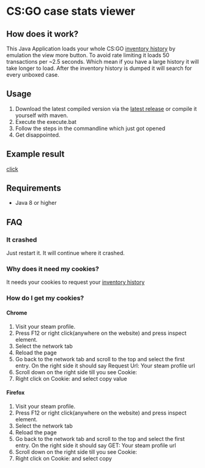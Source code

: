 # CS:GO case stats viewer

## How does it work?

This Java Application loads your whole CS:GO <a href=https://steamcommunity.com/my/inventoryhistory>inventory history</a> by emulation the view more button.
To avoid rate limiting it loads 50 transactions per ~2.5 seconds. Which mean if you have a large history it will take longer to load.
After the inventory history is dumped it will search for every unboxed case.

## Usage

1. Download the latest compiled version via the <a href=https://github.com/cantryDev/CSGOCaseStatsViewer/files/5939123/CSGOCaseStatsViewer-Release1.0.0.zip>latest release</a> or compile it yourself with maven.
2. Execute the execute.bat 
3. Follow the steps in the commandline which just got opened
4. Get disappointed.

## Example result

<a href=https://github.com/cantryDev/CSGOCaseStatsViewer/blob/master/result_07_02_2021_14_54.txt>click</a>

## Requirements
- Java 8 or higher

## FAQ

### It crashed
Just restart it. It will continue where it crashed.

### Why does it need my cookies?
It needs your cookies to request your <a href=https://steamcommunity.com/my/inventoryhistory>inventory history</a>

### How do I get my cookies?

#### Chrome

1. Visit your steam profile.
2. Press F12 or right click(anywhere on the website) and press inspect element. 
3. Select the network tab
4. Reload the page
5. Go back to the network tab and scroll to the top and select the first entry. On the right side it should say Request Url: Your steam profile url
6. Scroll down on the right side till you see Cookie:
7. Right click on Cookie: and select copy value

#### Firefox
1. Visit your steam profile.
2. Press F12 or right click(anywhere on the website) and press inspect element.
3. Select the network tab
4. Reload the page
5. Go back to the network tab and scroll to the top and select the first entry. On the right side it should say GET: Your steam profile url
6. Scroll down on the right side till you see Cookie:
7. Right click on Cookie: and select copy
